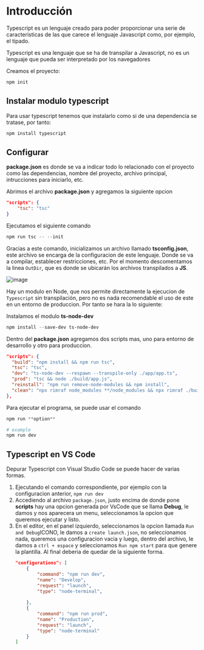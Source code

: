 # Introducción
Typescript es un lenguaje creado para poder proporcionar una serie de caracteristicas de las que carece el lenguaje Javascript como, por ejemplo, el tipado.

Typescript es una lenguaje que se ha de transpilar a Javascript, no es un lenguaje que pueda ser interpretado por los navegadores

Creamos el proyecto:
```powershell
npm init
```

## Instalar modulo typescript
Para usar typescript tenemos que instalarlo como si de una dependencia se tratase, por tanto:

```powershell
npm install typescript
```

## Configurar
**package.json** es donde se va a indicar todo lo relacionado con el proyecto como las dependencias, nombre del proyecto, archivo principal, intrucciones para iniciarlo, etc.

Abrimos el archivo **package.json** y agregamos la siguiente opcion
```json
"scripts": {
    "tsc": "tsc"
}
```
Ejecutamos el siguiente comando
```powershell
npm run tsc -- --init
```

Gracias a este comando, inicializamos un archivo llamado **tsconfig.json**, este archivo se encarga de la configuracion de este lenguaje. Donde se va a compilar, establecer restricciones, etc. Por el momento descomentamos la linea `OutDir`, que es donde se ubicarán los archivos transpilados a **JS**.

![image](https://user-images.githubusercontent.com/28193994/148195995-55dc6d74-eb72-4b98-9942-289cb8522309.png)


Hay un modulo en Node, que nos permite directamente la ejecucion de `Typescript` sin transpilación, pero no es nada recomendable el uso de este en un entorno de produccion. Por tanto se hara la lo siguiente:

Instalamos el modulo **ts-node-dev**
```powershell
npm install --save-dev ts-node-dev
```

Dentro del **package.json** agregamos dos scripts mas, uno para entorno de desarrollo y otro para produccion.

```json
"scripts": {
  "build": "npm install && npm run tsc",
  "tsc": "tsc",
  "dev": "ts-node-dev --respawn --transpile-only ./app/app.ts",
  "prod": "tsc && node ./build/app.js",
  "reinstall": "npm run remove-node-modules && npm install",
  "clean": "npx rimraf node_modules **/node_modules && npx rimraf ./build"
},
```

Para ejecutar el programa, se puede usar el comando
```powershell
npm run **option**

# example
npm run dev
```

## Typescript en VS Code
Depurar Typescript con Visual Studio Code se puede hacer de varias formas.

1. Ejecutando el comando correspondiente, por ejemplo con la configuracion anterior, `npm run dev`
1. Accediendo al archivo `package.json`, justo encima de donde pone **scripts** hay una opcion generada por VsCode que se llama **Debug**, le damos y nos aparecera un menu, seleccionamos la opcion que queremos ejecutar y listo.
1. En el editor, en el panel izquierdo, seleccionamos la opcion llamada `Run and Debug`ICONO, le damos a `create launch.json`, no seleccionamos nada, queremos una configuracion vacia y luego, dentro del archivo, le damos a `ctrl + espace` y seleccionamos `Run npm start` para que genere la plantilla. Al final deberia de quedar de la siguiente forma.
    ```json
    "configurations": [
        {
            "command": "npm run dev",
            "name": "Develop",
            "request": "launch",
            "type": "node-terminal",
            
        },
        {
            "command": "npm run prod",
            "name": "Production",
            "request": "launch",
            "type": "node-terminal"
        }
    ]
    ```